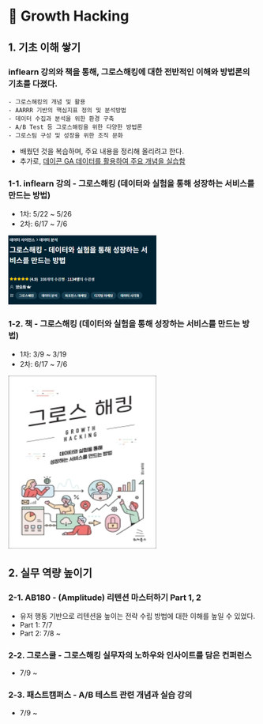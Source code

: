 # :seedling: Growth Hacking

## 1. 기초 이해 쌓기
###  inflearn 강의와 책을 통해, 그로스해킹에 대한 전반적인 이해와 방법론의 기초를 다졌다.
	- 그로스해킹의 개념 및 활용
	- AARRR 기반의 핵심지표 정의 및 분석방법
	- 데이터 수집과 분석을 위한 환경 구축
	- A/B Test 등 그로스해킹을 위한 다양한 방법론
	- 그로스팀 구성 및 성장을 위한 조직 문화

- 배웠던 것을 복습하며, 주요 내용을 정리해 올리려고 한다.
- 추가로, [데이콘 GA 데이터를 활용하여 주요 개념을 실습함](https://github.com/ssujeong/User_Acquisition-Retention)

### 1-1. inflearn 강의 - 그로스해킹 (데이터와 실험을 통해 성장하는 서비스를 만드는 방법)
- 1차: 5/22 ~ 5/26
- 2차: 6/17 ~ 7/6
<img src="./image/inflearn_growth_hacking_header.PNG" width="300">

### 1-2. 책 - 그로스해킹 (데이터와 실험을 통해 성장하는 서비스를 만드는 방법)
- 1차: 3/9 ~ 3/19
- 2차: 6/17 ~ 7/6
<img src="./image/book_growth_hacking.jpg" width="300" height="350">


## 2. 실무 역량 높이기
### 2-1. AB180 - (Amplitude) 리텐션 마스터하기 Part 1, 2
- 유저 행동 기반으로 리텐션을 높이는 전략 수립 방법에 대한 이해를 높일 수 있었다.
- Part 1: 7/7
- Part 2: 7/8 ~
 
### 2-2. 그로스쿨 - 그로스해킹 실무자의 노하우와 인사이트를 담은 컨퍼런스
- 7/9 ~

### 2-3. 패스트캠퍼스 - A/B 테스트 관련 개념과 실습 강의
- 7/9 ~

